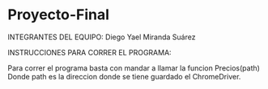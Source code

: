 # Proyecto-Final

INTEGRANTES DEL EQUIPO:
	Diego Yael Miranda Suárez
	
	
	
INSTRUCCIONES PARA CORRER EL PROGRAMA:

Para correr el programa basta con mandar a llamar la funcion Precios(path)
Donde path es la direccion donde se tiene guardado el ChromeDriver.